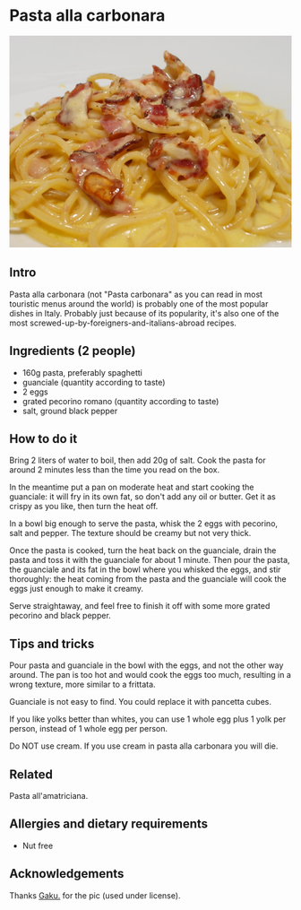 # Pasta alla carbonara

![Lovely pasta alla carbonara](./images/pasta_alla_carbonara.jpg "A good close-up of spaghetti alla carbonara")

## Intro

Pasta alla carbonara (not "Pasta carbonara" as you can read in most touristic menus around the world) is probably one of the most popular dishes in Italy.
Probably just because of its popularity, it's also one of the most screwed-up-by-foreigners-and-italians-abroad recipes.

## Ingredients (2 people)

* 160g pasta, preferably spaghetti
* guanciale (quantity according to taste)
* 2 eggs
* grated pecorino romano (quantity according to taste)
* salt, ground black pepper

## How to do it

Bring 2 liters of water to boil, then add 20g of salt. Cook the pasta for around 2 minutes less than the time you read on the box.

In the meantime put a pan on moderate heat and start cooking the guanciale: it will fry in its own fat, so don't add any oil or butter. Get it as crispy as you like, then turn the heat off.

In a bowl big enough to serve the pasta, whisk the 2 eggs with pecorino, salt and pepper. The texture should be creamy but not very thick.

Once the pasta is cooked, turn the heat back on the guanciale, drain the pasta and toss it with the guanciale for about 1 minute.
Then pour the pasta, the guanciale and its fat in the bowl where you whisked the eggs, and stir thoroughly: the heat coming from the pasta and the guanciale will cook the eggs just enough to make it creamy.

Serve straightaway, and feel free to finish it off with some more grated pecorino and black pepper.

## Tips and tricks

Pour pasta and guanciale in the bowl with the eggs, and not the other way around. The pan is too hot and would cook the eggs too much, resulting in a wrong texture, more similar to a frittata.

Guanciale is not easy to find. You could replace it with pancetta cubes.

If you like yolks better than whites, you can use 1 whole egg plus 1 yolk per person, instead of 1 whole egg per person.

Do NOT use cream. If you use cream in pasta alla carbonara you will die.

## Related

Pasta all'amatriciana.

## Allergies and dietary requirements

* Nut free

## Acknowledgements

Thanks [Gaku.](http://www.flickr.com/photos/95926172@N00/2731501672/) for the pic (used under license).
